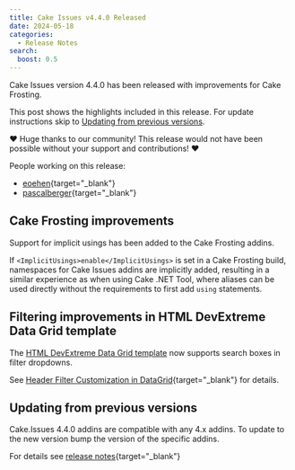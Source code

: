 ```yaml
---
title: Cake Issues v4.4.0 Released
date: 2024-05-18
categories:
  - Release Notes
search:
  boost: 0.5
---
```


Cake Issues version 4.4.0 has been released with improvements for Cake Frosting.

<!-- more -->

This post shows the highlights included in this release.
For update instructions skip to [Updating from previous versions](#updating-from-previous-versions).

❤ Huge thanks to our community! This release would not have been possible without your support and contributions! ❤

People working on this release:

* [eoehen](https://github.com/eoehen){target="_blank"}
* [pascalberger](https://github.com/pascalberger){target="_blank"}

## Cake Frosting improvements

Support for implicit usings has been added to the Cake Frosting addins.

If `<ImplicitUsings>enable</ImplicitUsings>` is set in a Cake Frosting build, namespaces for Cake Issues addins are
implicitly added, resulting in a similar experience as when using Cake .NET Tool, where aliases can be used directly
without the requirements to first add `using` statements.

## Filtering improvements in HTML DevExtreme Data Grid template

The [HTML DevExtreme Data Grid template] now supports search boxes in filter dropdowns.

See [Header Filter Customization in DataGrid](https://js.devexpress.com/jQuery/New/23_1/#Data-Filtering-UI-Customization){target="_blank"}
for details.

## Updating from previous versions

Cake.Issues 4.4.0 addins are compatible with any 4.x addins.
To update to the new version bump the version of the specific addins.

For details see [release notes](https://github.com/cake-contrib/Cake.Issues/releases/tag/4.4.0){target="_blank"}

[HTML DevExtreme Data Grid template]: ../../documentation/report-formats/generic/templates/htmldxdatagrid.md

